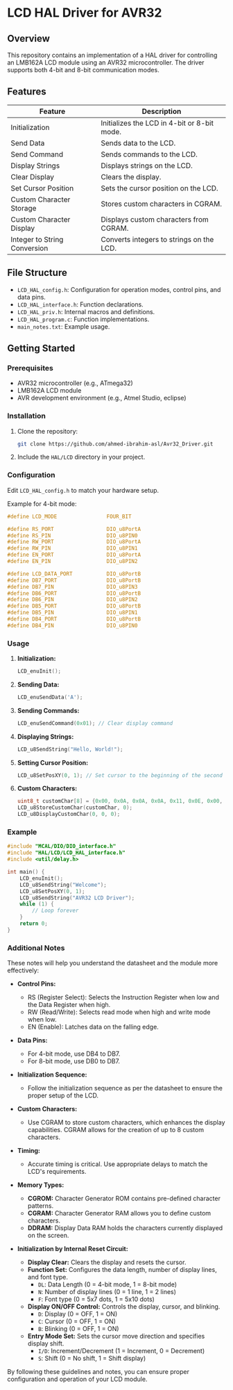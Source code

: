 
# LCD HAL Driver for AVR32

## Overview

This repository contains an implementation of a HAL driver for controlling an LMB162A LCD module using an AVR32 microcontroller. The driver supports both 4-bit and 8-bit communication modes.

## Features

| Feature                     | Description                                 |
|-----------------------------|---------------------------------------------|
| Initialization              | Initializes the LCD in 4-bit or 8-bit mode. |
| Send Data                   | Sends data to the LCD.                      |
| Send Command                | Sends commands to the LCD.                  |
| Display Strings             | Displays strings on the LCD.                |
| Clear Display               | Clears the display.                         |
| Set Cursor Position         | Sets the cursor position on the LCD.        |
| Custom Character Storage    | Stores custom characters in CGRAM.          |
| Custom Character Display    | Displays custom characters from CGRAM.      |
| Integer to String Conversion| Converts integers to strings on the LCD.    |

## File Structure

- `LCD_HAL_config.h`: Configuration for operation modes, control pins, and data pins.
- `LCD_HAL_interface.h`: Function declarations.
- `LCD_HAL_priv.h`: Internal macros and definitions.
- `LCD_HAL_program.c`: Function implementations.
- `main_notes.txt`: Example usage.

## Getting Started

### Prerequisites

- AVR32 microcontroller (e.g., ATmega32)
- LMB162A LCD module
- AVR development environment (e.g., Atmel Studio, eclipse)

### Installation

1. Clone the repository:
   ```sh
   git clone https://github.com/ahmed-ibrahim-asl/Avr32_Driver.git
   ```
2. Include the `HAL/LCD` directory in your project.

### Configuration

Edit `LCD_HAL_config.h` to match your hardware setup.

Example for 4-bit mode:
```c
#define LCD_MODE                FOUR_BIT

#define RS_PORT                 DIO_u8PortA
#define RS_PIN                  DIO_u8PIN0
#define RW_PORT                 DIO_u8PortA
#define RW_PIN                  DIO_u8PIN1
#define EN_PORT                 DIO_u8PortA
#define EN_PIN                  DIO_u8PIN2

#define LCD_DATA_PORT           DIO_u8PortB
#define DB7_PORT                DIO_u8PortB
#define DB7_PIN                 DIO_u8PIN3
#define DB6_PORT                DIO_u8PortB
#define DB6_PIN                 DIO_u8PIN2
#define DB5_PORT                DIO_u8PortB
#define DB5_PIN                 DIO_u8PIN1
#define DB4_PORT                DIO_u8PortB
#define DB4_PIN                 DIO_u8PIN0
```

### Usage

1. **Initialization:**
   ```c
   LCD_enuInit();
   ```

2. **Sending Data:**
   ```c
   LCD_enuSendData('A');
   ```

3. **Sending Commands:**
   ```c
   LCD_enuSendCommand(0x01); // Clear display command
   ```

4. **Displaying Strings:**
   ```c
   LCD_u8SendString("Hello, World!");
   ```

5. **Setting Cursor Position:**
   ```c
   LCD_u8SetPosXY(0, 1); // Set cursor to the beginning of the second line
   ```

6. **Custom Characters:**
   ```c
   uint8_t customChar[8] = {0x00, 0x0A, 0x0A, 0x0A, 0x11, 0x0E, 0x00, 0x00};
   LCD_u8StoreCustomChar(customChar, 0);
   LCD_u8DisplayCustomChar(0, 0, 0);
   ```

### Example

```c
#include "MCAL/DIO/DIO_interface.h"
#include "HAL/LCD/LCD_HAL_interface.h"
#include <util/delay.h>

int main() {
    LCD_enuInit();
    LCD_u8SendString("Welcome");
    LCD_u8SetPosXY(0, 1);
    LCD_u8SendString("AVR32 LCD Driver");
    while (1) {
        // Loop forever
    }
    return 0;
}
```

### Additional Notes

These notes will help you understand the datasheet and the module more effectively:

- **Control Pins:** 
  - RS (Register Select): Selects the Instruction Register when low and the Data Register when high.
  - RW (Read/Write): Selects read mode when high and write mode when low.
  - EN (Enable): Latches data on the falling edge.

- **Data Pins:** 
  - For 4-bit mode, use DB4 to DB7.
  - For 8-bit mode, use DB0 to DB7.

- **Initialization Sequence:** 
  - Follow the initialization sequence as per the datasheet to ensure the proper setup of the LCD.

- **Custom Characters:** 
  - Use CGRAM to store custom characters, which enhances the display capabilities. CGRAM allows for the creation of up to 8 custom characters.

- **Timing:** 
  - Accurate timing is critical. Use appropriate delays to match the LCD's requirements.

- **Memory Types:**
  - **CGROM:** Character Generator ROM contains pre-defined character patterns.
  - **CGRAM:** Character Generator RAM allows you to define custom characters.
  - **DDRAM:** Display Data RAM holds the characters currently displayed on the screen.

- **Initialization by Internal Reset Circuit:**
  - **Display Clear:** Clears the display and resets the cursor.
  - **Function Set:** Configures the data length, number of display lines, and font type.
    - `DL`: Data Length (0 = 4-bit mode, 1 = 8-bit mode)
    - `N`: Number of display lines (0 = 1 line, 1 = 2 lines)
    - `F`: Font type (0 = 5x7 dots, 1 = 5x10 dots)
  - **Display ON/OFF Control:** Controls the display, cursor, and blinking.
    - `D`: Display (0 = OFF, 1 = ON)
    - `C`: Cursor (0 = OFF, 1 = ON)
    - `B`: Blinking (0 = OFF, 1 = ON)
  - **Entry Mode Set:** Sets the cursor move direction and specifies display shift.
    - `I/D`: Increment/Decrement (1 = Increment, 0 = Decrement)
    - `S`: Shift (0 = No shift, 1 = Shift display)

By following these guidelines and notes, you can ensure proper configuration and operation of your LCD module.
